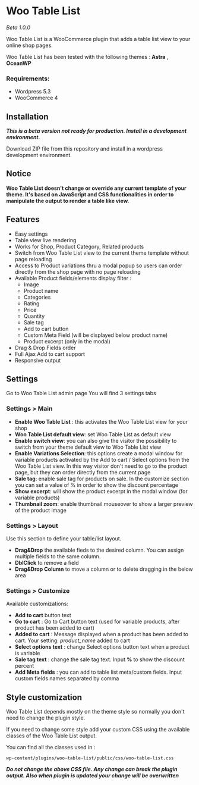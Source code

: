 # Woo Table List

*Beta 1.0.0*

Woo Table List is a WooCommerce plugin that adds a table list view to your online shop pages.

Woo Table List has been tested with the following themes : **Astra** , **OceanWP**


### Requirements: 

- Wordpress 5.3 
- WooCommerce 4

## Installation

***This is a beta version not ready for production. Install in a development environment.***

Download ZIP file from this repository and install in a wordpress development environment.


## Notice

**Woo Table List doesn't change or override any current template of your theme. It's based on JavaScript and CSS functionalities in order to manipulate the output to render a table like view.**


## Features

- Easy settings
- Table view live rendering
- Works for Shop, Product Category, Related products
- Switch from Woo Table List view to the current theme template without page reloading
- Access to Product variations thru a modal popup so users can order directly from the shop page with no page reloading
- Available Product fields/elements display filter :
    - Image
    - Product name
    - Categories
    - Rating
    - Price
    - Quantity
    - Sale tag
    - Add to cart button
    - Custom Meta Field (will be displayed below product name)
    - Product excerpt (only in the modal)
- Drag & Drop Fields order
- Full Ajax Add to cart support
- Responsive output

## Settings
Go to Woo Table List admin page
You will find 3 settings tabs

### Settings > Main


- **Enable Woo Table List** : this activates the Woo Table List view for your shop
- **Woo Table List default view**: set Woo Table List as default view
- **Enable switch view**: you can also give the visitor the possibility to switch from your theme default view to Woo Table List view
- **Enable Variations Selection**: this options create a modal window for variable products activated by the Add to cart / Select options from the Woo Table List view. In this way visitor don't need to go to the product page, but they can order directly from the current page
- **Sale tag**: enable sale tag for products on sale. In the customize section you can set a value of % in order to show the discount percentage
- **Show excerpt**: will show the product excerpt in the modal window (for variable products) 
- **Thumbnail zoom**: enable thumbnail mouseover to show a larger preview of the product image

   
### Settings > Layout

Use this section to define your table/list layout.

- **Drag&Drop** the available fieds to the desired column. You can assign multiple fields to the same column.
- **DblClick** to remove a field
- **Drag&Drop Column** to move a column or to delete dragging in the below area

### Settings > Customize

Available customizations:

- **Add to cart** button text
- **Go to cart** : Go to Cart button text (used for variable products, after product has been added to cart)
- **Added to cart** : Message displayed when a product has been added to cart. Your setting:
_product_name_ added to cart
- **Select options text** : change Select options button text when a product is variable
- **Sale tag text** : change the sale tag text. Input **%** to show the discount percent
- **Add Meta fields** : you can add to table list meta/custom fields. Input custom fields names separated by comma


## Style customization

Woo Table List depends mostly on the theme style so normally you don't need to change the plugin style. 

If you need to change some style add your custom CSS using the available classes of the Woo Table List output.

You can find all the classes used in : 

```wp-content/plugins/woo-table-list/public/css/woo-table-list.css```

***Do not change the above CSS file. Any change can break the plugin output. Also when plugin is updated your change will be overwritten***

